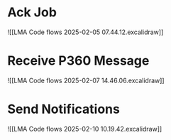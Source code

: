 # Ack Job
![[LMA Code flows 2025-02-05 07.44.12.excalidraw]]
# Receive P360 Message
![[LMA Code flows 2025-02-07 14.46.06.excalidraw]]
# Send Notifications
![[LMA Code flows 2025-02-10 10.19.42.excalidraw]]
